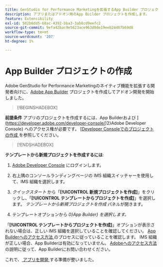```yaml
---
title: GenStudio for Performance Marketingを拡張するApp Builder プロジェクトの作成
description: アプリまたはアドオン用のApp Builder プロジェクトを作成します。
feature: Extensibility
exl-id: 502b6dd5-68ac-4392-bba3-3ab8cd9eefc2
source-git-commit: 9efa42bac9e5623ace963d0de19eeb24467b69d8
workflow-type: tm+mt
source-wordcount: '207'
ht-degree: 1%

---
```


# App Builder プロジェクトの作成

Adobe GenStudio for Performance Marketingのネイティブ機能を拡張する開発者向けに、[Adobe App Builder](https://developer.adobe.com/app-builder/) プロジェクトを作成してアドオン開発を開始しました。

>[!BEGINSHADEBOX]

**前提条件**
アプリのプロジェクトを作成するには、App Builderおよび ](https://developer.adobe.com/developer-console/)2}Adobe Developer Console} へのアクセス権が必要です。 [[Developer Consoleでのプロジェクトの作成 ](https://developer.adobe.com/app-builder/docs/getting_started/first_app#2-create-a-new-project-on-developer-console) を参照してください。

>[!ENDSHADEBOX]

**テンプレートから新規プロジェクトを作成するには**:

1. [Adobe Developer Console](https://developer.adobe.com/developer-console/) にログインします。

1. 右上隅のコンソールランディングページの IMS 組織スイッチャーを使用して、IMS 組織を選択します。

1. _クイックスタート_ から「**[!UICONTROL 新規プロジェクトを作成]**」をクリックし、「**[!UICONTROL テンプレートからプロジェクトを作成]**」を選択します。 _テンプレートから新規プロジェクトを作成_ パネルが開きます。

1. テンプレートオプションから _0}App Builder} を選択します。_

「**[!UICONTROL テンプレートからプロジェクトを作成]**」オプションが表示されない場合は、正しい IMS 組織を選択していることを確認してください。 [App Builderへのアクセス方法 ](https://developer.adobe.com/app-builder/docs/overview/getting_access/) のプロセスに従っていることを確認します。 IMS 組織が正しい場合、App Builderは有効になっていません。 [Adobeへのアクセス方法 ](https://developer.adobe.com/app-builder/docs/overview/getting_access/) の説明に従って、App Builderにお問い合わせください。

これで、[ アプリを開発 ](create-app.md) する準備が整いました。
